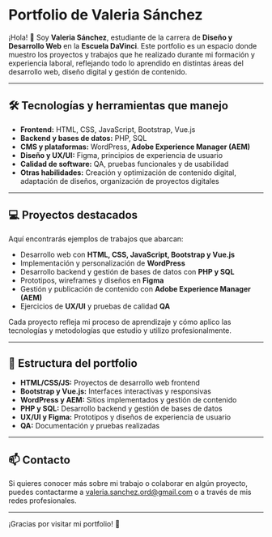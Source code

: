 # Portfolio de Valeria Sánchez

¡Hola! 👋 Soy **Valeria Sánchez**, estudiante de la carrera de **Diseño y Desarrollo Web** en la **Escuela DaVinci**. Este portfolio es un espacio donde muestro los proyectos y trabajos que he realizado durante mi formación y experiencia laboral, reflejando todo lo aprendido en distintas áreas del desarrollo web, diseño digital y gestión de contenido.

---

## 🛠 Tecnologías y herramientas que manejo

- **Frontend:** HTML, CSS, JavaScript, Bootstrap, Vue.js  
- **Backend y bases de datos:** PHP, SQL  
- **CMS y plataformas:** WordPress, **Adobe Experience Manager (AEM)**  
- **Diseño y UX/UI:** Figma, principios de experiencia de usuario  
- **Calidad de software:** QA, pruebas funcionales y de usabilidad  
- **Otras habilidades:** Creación y optimización de contenido digital, adaptación de diseños, organización de proyectos digitales

---

## 💻 Proyectos destacados

Aquí encontrarás ejemplos de trabajos que abarcan:

- Desarrollo web con **HTML, CSS, JavaScript, Bootstrap y Vue.js**  
- Implementación y personalización de **WordPress**  
- Desarrollo backend y gestión de bases de datos con **PHP y SQL**  
- Prototipos, wireframes y diseños en **Figma**  
- Gestión y publicación de contenido con **Adobe Experience Manager (AEM)**  
- Ejercicios de **UX/UI** y pruebas de calidad **QA**

Cada proyecto refleja mi proceso de aprendizaje y cómo aplico las tecnologías y metodologías que estudio y utilizo profesionalmente.

---

## 📂 Estructura del portfolio

- **HTML/CSS/JS:** Proyectos de desarrollo web frontend  
- **Bootstrap y Vue.js:** Interfaces interactivas y responsivas  
- **WordPress y AEM:** Sitios implementados y gestión de contenido  
- **PHP y SQL:** Desarrollo backend y gestión de bases de datos  
- **UX/UI y Figma:** Prototipos y diseños de experiencia de usuario  
- **QA:** Documentación y pruebas realizadas

---

## 📫 Contacto

Si quieres conocer más sobre mi trabajo o colaborar en algún proyecto, puedes contactarme a valeria.sanchez.ord@gmail.com o a través de mis redes profesionales.

---

¡Gracias por visitar mi portfolio! 🚀
